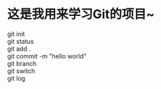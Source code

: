 # 这是我用来学习Git的项目~

git init  
git status  
git add .  
git commit -m "hello world"  
git branch  
git switch  
git log  